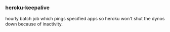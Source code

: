### heroku-keepalive

hourly batch job which pings specified apps so heroku won't shut the dynos down because of inactivity.
